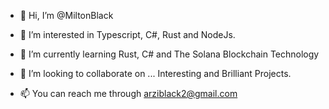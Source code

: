 - 👋 Hi, I’m @MiltonBlack
- 👀 I’m interested in Typescript, C#, Rust and NodeJs. 

- 🌱 I’m currently learning Rust, C# and The Solana Blockchain Technology 
- 💞️ I’m looking to collaborate on ... Interesting and Brilliant Projects. 
- 📫 You can reach me through arziblack2@gmail.com 

<!---
MiltonBlack/react-native-mobile-app is a ✨ special ✨ repository because its `README.md` (this file) appears on your GitHub profile.
You can click the Preview link to take a look at your changes.
--->
